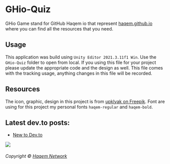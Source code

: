 # GHio-Quiz
GHio Game stand for GitHub Haqem io that represent [haqem.github.io](https://haqem.github.io) where you can find all the resources that you need.

## Usage
This application was build using `Unity Editor 2021.3.11f1 Win`. Use the `GHio-Quiz` folder to open from local. If you using this file for your project please update the appropriate code and the design as well. This file comes with the tracking usage, anything changes in this file will be recorded.

## Resources
The icon, graphic, design in this project is from [upklyak on Freepik](https://www.freepik.com/free-vector/game-buttons-frames-sci-fi-style-design-elements-menu-assets-user-interface-vector-ca_19454303.htm). Font are using for this project my personal fonts `haqem-regular` and `haqem-bold`.

## Latest dev.to posts:
<!-- BLOG-POST-LIST:START -->
- [New to Dev.to](https://dev.to/haqem/new-to-devto-2c20)
<!-- BLOG-POST-LIST:END -->

[![](https://data.jsdelivr.com/v1/package/gh/haqem/GHio-game/badge)](https://www.jsdelivr.com/package/gh/haqem/GHio-game)

###### Copyright © [Haqem Network](https://haqem.com)
 
